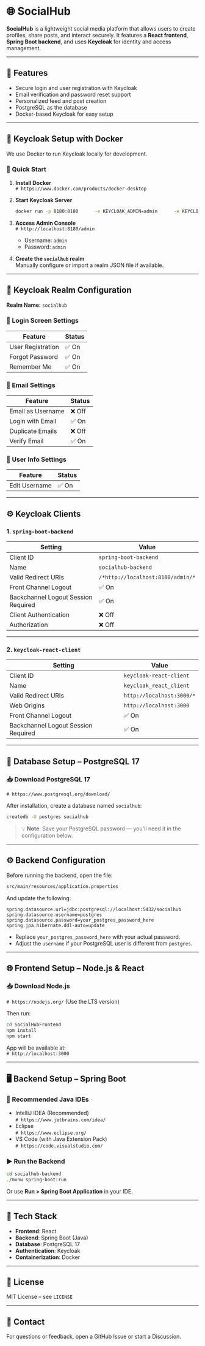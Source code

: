 # 🌐 SocialHub

**SocialHub** is a lightweight social media platform that allows users to create profiles, share posts, and interact securely. It features a **React frontend**, **Spring Boot backend**, and uses **Keycloak** for identity and access management.

---

## 🚀 Features

- Secure login and user registration with Keycloak  
- Email verification and password reset support  
- Personalized feed and post creation  
- PostgreSQL as the database  
- Docker-based Keycloak for easy setup  

---

## 🔧 Keycloak Setup with Docker

We use Docker to run Keycloak locally for development.

### 🐳 Quick Start

1. **Install Docker**  
   `# https://www.docker.com/products/docker-desktop`

2. **Start Keycloak Server**

   ```bash
   docker run -p 8180:8180      -e KEYCLOAK_ADMIN=admin      -e KEYCLOAK_ADMIN_PASSWORD=admin      quay.io/keycloak/keycloak:22.0.1 start-dev
   ```

3. **Access Admin Console**  
   `# http://localhost:8180/admin`  
   - Username: `admin`  
   - Password: `admin`

4. **Create the `socialhub` realm**  
   Manually configure or import a realm JSON file if available.

---

## 🏰 Keycloak Realm Configuration

**Realm Name:** `socialhub`

### 🔐 Login Screen Settings

| Feature            | Status |
|--------------------|--------|
| User Registration  | ✅ On  |
| Forgot Password    | ✅ On  |
| Remember Me        | ✅ On  |

### 📧 Email Settings

| Feature            | Status |
|--------------------|--------|
| Email as Username  | ❌ Off |
| Login with Email   | ✅ On  |
| Duplicate Emails   | ❌ Off |
| Verify Email       | ✅ On  |

### 👤 User Info Settings

| Feature         | Status |
|-----------------|--------|
| Edit Username   | ✅ On  |

---

## ⚙️ Keycloak Clients

### 1. `spring-boot-backend`

| Setting                            | Value                                 |
|------------------------------------|---------------------------------------|
| Client ID                          | `spring-boot-backend`                 |
| Name                               | `socialhub-backend`                   |
| Valid Redirect URIs                | `/*http://localhost:8180/admin/*`     |
| Front Channel Logout               | ✅ On                                  |
| Backchannel Logout Session Required| ✅ On                                  |
| Client Authentication              | ❌ Off                                 |
| Authorization                      | ❌ Off                                 |

---

### 2. `keycloak-react-client`

| Setting                            | Value                     |
|------------------------------------|---------------------------|
| Client ID                          | `keycloak-react-client`  |
| Name                               | `keycloak_react_client`  |
| Valid Redirect URIs                | `http://localhost:3000/*`|
| Web Origins                        | `http://localhost:3000`  |
| Front Channel Logout               | ✅ On                     |
| Backchannel Logout Session Required| ✅ On                     |

---

## 💾 Database Setup – PostgreSQL 17

### 📥 Download PostgreSQL 17  
`# https://www.postgresql.org/download/`

After installation, create a database named `socialhub`:

```bash
createdb -U postgres socialhub
```

> 💡 **Note**: Save your PostgreSQL password — you'll need it in the configuration below.

---

## ⚙️ Backend Configuration

Before running the backend, open the file:

```bash
src/main/resources/application.properties
```

And update the following:

```properties
spring.datasource.url=jdbc:postgresql://localhost:5432/socialhub
spring.datasource.username=postgres
spring.datasource.password=your_postgres_password_here
spring.jpa.hibernate.ddl-auto=update
```

- Replace `your_postgres_password_here` with your actual password.
- Adjust the `username` if your PostgreSQL user is different from `postgres`.

---

## 🌐 Frontend Setup – Node.js & React

### 📥 Download Node.js  
`# https://nodejs.org/` (Use the LTS version)

Then run:

```bash
cd SocialHubFrontend
npm install
npm start
```

App will be available at:  
`# http://localhost:3000`

---

## 🖥️ Backend Setup – Spring Boot

### 🧰 Recommended Java IDEs

- IntelliJ IDEA (Recommended)  
  `# https://www.jetbrains.com/idea/`
- Eclipse  
  `# https://www.eclipse.org/`
- VS Code (with Java Extension Pack)  
  `# https://code.visualstudio.com/`

### ▶️ Run the Backend

```bash
cd socialhub-backend
./mvnw spring-boot:run
```

Or use **Run > Spring Boot Application** in your IDE.

---

## 🧠 Tech Stack

- **Frontend**: React  
- **Backend**: Spring Boot (Java)  
- **Database**: PostgreSQL 17  
- **Authentication**: Keycloak  
- **Containerization**: Docker  

---

## 📝 License

MIT License – see `LICENSE`

---

## 🙋 Contact

For questions or feedback, open a GitHub Issue or start a Discussion.
